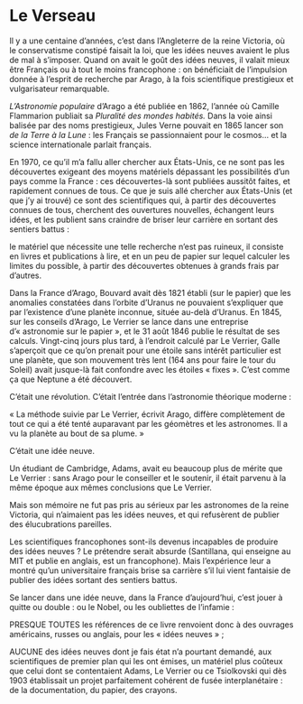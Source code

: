 # Le Verseau

Il y a une centaine d’années, c’est dans l’Angleterre de la reine Victoria, où le conservatisme constipé faisait la loi, que les idées neuves avaient le plus de mal à s’imposer. Quand on avait le goût des idées neuves, il valait mieux être Français ou à tout le moins francophone : on bénéficiait de l’impulsion donnée à l’esprit de recherche par Arago, à la fois scientifique prestigieux et vulgarisateur remarquable.

*L’Astronomie populaire* d’Arago a été publiée en 1862, l’année où Camille Flammarion publiait sa *Pluralité des mondes habités.* Dans la voie ainsi balisée par des noms prestigieux, Jules Verne pouvait en 1865 lancer son *de la Terre à la Lune* : les Français se passionnaient pour le cosmos... et la science internationale parlait français.

En 1970, ce qu’il m’a fallu aller chercher aux États-Unis, ce ne sont pas les découvertes exigeant des moyens matériels dépassant les possibilités d’un pays comme la France : ces découvertes-là sont publiées aussitôt faites, et rapidement connues de tous. Ce que je suis allé chercher aux États-Unis (et que j’y ai trouvé) ce sont des scientifiques qui, à partir des découvertes connues de tous, cherchent des ouvertures nouvelles, échangent leurs idées, et les publient sans craindre de briser leur carrière en sortant des sentiers battus :

le matériel que nécessite une telle recherche n’est <span id="e9782221228517_c07-st1.xhtml#page-108"></span>pas ruineux, il consiste en livres et publications à lire, et en un peu de papier sur lequel calculer les limites du possible, à partir des découvertes obtenues à grands frais par d’autres.

Dans la France d’Arago, Bouvard avait dès 1821 établi (sur le papier) que les anomalies constatées dans l’orbite d’Uranus ne pouvaient s’expliquer que par l’existence d’une planète inconnue, située au-delà d’Uranus. En 1845, sur les conseils d’Arago, Le Verrier se lance dans une entreprise d’« astronomie sur le papier », et le 31 août 1846 publie le résultat de ses calculs. Vingt-cinq jours plus tard, à l’endroit calculé par Le Verrier, Galle s’aperçoit que ce qu’on prenait pour une étoile sans intérêt particulier est une planète, que son mouvement très lent (164 ans pour faire le tour du Soleil) avait jusque-là fait confondre avec les étoiles « fixes ». C’est comme ça que Neptune a été découvert.

C’était une révolution. C’était l’entrée dans l’astronomie théorique moderne :

« La méthode suivie par Le Verrier, écrivit Arago, diffère complètement de tout ce qui a été tenté auparavant par les géomètres et les astronomes. Il a vu la planète au bout de sa plume. »

C’était une idée neuve.

Un étudiant de Cambridge, Adams, avait eu beaucoup plus de mérite que Le Verrier : sans Arago pour le conseiller et le soutenir, il était parvenu à la même époque aux mêmes conclusions que Le Verrier.

Mais son mémoire ne fut pas pris au sérieux par les astronomes de la reine Victoria, qui n’aimaient pas les idées neuves, et qui refusèrent de publier des élucubrations pareilles.

Les scientifiques francophones sont-ils devenus incapables de produire des idées neuves ? Le prétendre serait <span id="e9782221228517_c07-st1.xhtml#page-109"></span>absurde (Santillana, qui enseigne au MIT et publie en anglais, est un francophone). Mais l’expérience leur a montré qu’un universitaire français brise sa carrière s’il lui vient fantaisie de publier des idées sortant des sentiers battus.

Se lancer dans une idée neuve, dans la France d’aujourd’hui, c’est jouer à quitte ou double : ou le Nobel, ou les oubliettes de l’infamie :

PRESQUE TOUTES les références de ce livre renvoient donc à des ouvrages américains, russes ou anglais, pour les « idées neuves » ;

AUCUNE des idées neuves dont je fais état n’a pourtant demandé, aux scientifiques de premier plan qui les ont émises, un matériel plus coûteux que celui dont se contentaient Adams, Le Verrier ou ce Tsiolkovski qui dès 1903 établissait un projet parfaitement cohérent de fusée interplanétaire : de la documentation, du papier, des crayons.

<span id="e9782221228517_c07-st1.xhtml#title37"></span>

